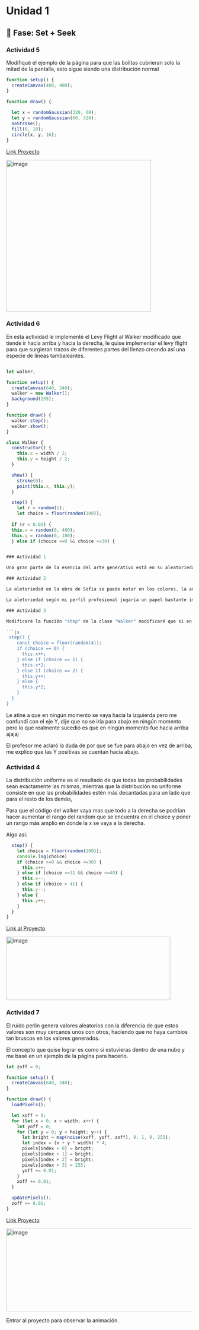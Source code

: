 # Unidad 1

## 🔎 Fase: Set + Seek


### Actividad 5

Modifiqué el ejemplo de la página para que las bolitas cubrieran solo la mitad de la pantalla, esto sigue siendo una distribución normal

```js
function setup() {
  createCanvas(400, 400);
}

function draw() {
 
  let x = randomGaussian(320, 60);
  let y = randomGaussian(60, 320);
  noStroke();
  fill(0, 10);
  circle(x, y, 16);
}
```
[Link Proyecto](https://editor.p5js.org/sebastr008/sketches/WB2BWf2ba)


<img width="391" height="409" alt="image" src="https://github.com/user-attachments/assets/e6ce7606-04c6-4807-a687-1419f5250e4c" />

### Actividad 6

En esta actividad le implementé el Levy Flight al Walker modificado que tiende ir hacia arriba y hacia la derecha, le quise implementar el levy flight para que surgieran trazos de diferentes partes del lienzo creando así una especie de lineas tambaleantes.

```js

let walker;

function setup() {
  createCanvas(640, 240);
  walker = new Walker();
  background(255);
}

function draw() {
  walker.step();
  walker.show();
}

class Walker {
  constructor() {
    this.x = width / 2;
    this.y = height / 2;
  }

  show() {
    stroke(0);
    point(this.x, this.y);
  }

  step() {
    let r = random(1);
    let choice = floor(random(100));
    
  if (r < 0.01) {
  this.x = random(0, 400);
  this.y = random(0, 100);
  } else if (choice >=0 && choice <=30) {


### Actividad 1

Una gran parte de la esencia del arte generativo está en su aleatoriedad ya que esta es la que permite que cada obra e incluso cada iteración del programa creado tenga su propia esencia y originalidad, sin esta, el arte generativo no sería tal cuál lo conocemos hoy, un caos hermoso y controlado.

### Actividad 2

La aletoriedad en la obra de Sofia se puede notar en los colores, la amplitud, la dirección y la velocidad de los trazos que varia según el ritmo de la canción, viéndose en las partes más animadas trazos más grandes, coloridos y veloces, mientras que en las partes más calmadas se notan trazos más delgados y lentos con cambios de dirección menos bruscos.

La aletoriedad según mi perfil profesional jugaría un papel bastante importante principalmente porque me quisiera dedicar a realizar proyectos parecidos a los que se hicieron en sis fisicos 1,2 y este curso, aparte, con el surgimiento de los llamados "visualistas", en dónde podemos crear visuales en tiempo real para cualquier evento en vivo, el componente principal de esto sería la aletoriedad para poder generar efectos e ideas nuevas.

### Actividad 3

Modificaré la función "step" de la clase "Walker" modificaré que si en la variable choice sale el número 2 o 4, la dirección (en x si es 2, y en y si es 4) no disminuirá si no que la multiplicaré por 2, haciendo así que lo que se dibuje en ningun momento vaya hacia la izquierda o hacia abajo.

```js
 step() {
    const choice = floor(random(4));
    if (choice == 0) {
      this.x++;
    } else if (choice == 1) {
      this.x*2;
    } else if (choice == 2) {
      this.y++;
    } else {
      this.y*2;
    }
  }
}
```

Le atine a que en ningún momento se vaya hacia la izquierda pero me confundí con el eje Y, dije que no se iría para abajo en ningún momento pero lo que realmente sucedió es que en ningún momento fue hacia arriba ajajaj

El profesor me aclaró la duda de por que se fue para abajo en vez de arriba, me explico que las Y positivas se cuentan hacia abajo.

### Actividad 4

La distribución uniforme es el resultado de que todas las probabilidades sean exactamente las mismas, mientras que la distribución no uniforme consiste en que las probabilidades estén más decantadas para un lado que para el resto de los demás,

Para que el código del walker vaya mas que todo a la derecha se podrían hacer aumentar el rango del random que se encuentra en el choice y poner un rango más amplio en donde la x se vaya a la derecha.

Algo así:

```js
  step() {
    let choice = floor(random(100));
    console.log(choice)
    if (choice >=0 && choice <=30) {
      this.x++;
    } else if (choice >=31 && choice <=40) {
      this.x--;
    } else if (choice > 41) {
      this.y--;
    } else {
      this.y++;
    }
  }
}
```

[Link al Proyecto](https://editor.p5js.org/sebastr008/sketches/qc9Cr9IkN)

<img width="443" height="171" alt="image" src="https://github.com/user-attachments/assets/bfb2ca2f-126f-401c-8d1f-575a81f8461b" />

### Actividad 7 

El ruido perlin genera valores aleatorios con la diferencia de que estos valores son muy cercanos unos con otros, haciendo que no haya cambios tan bruscos en los valores generados.

El concepto que quise lograr es como si estuvieras dentro de una nube y me basé en un ejemplo de la página para hacerlo.

```js
let zoff = 0; 

function setup() {
  createCanvas(640, 240);
}

function draw() {
  loadPixels();

  let xoff = 0;
  for (let x = 0; x < width; x++) {
    let yoff = 0;
    for (let y = 0; y < height; y++) {
      let bright = map(noise(xoff, yoff, zoff), 0, 1, 0, 255);
      let index = (x + y * width) * 4;
      pixels[index + 0] = bright; 
      pixels[index + 1] = bright; 
      pixels[index + 2] = bright; 
      pixels[index + 3] = 255;    
      yoff += 0.01;
    }
    xoff += 0.01;
  }

  updatePixels();
  zoff += 0.01; 
}

```

[Link Proyecto](https://editor.p5js.org/sebastr008/sketches/vAcOBRRQU)

<img width="622" height="225" alt="image" src="https://github.com/user-attachments/assets/c226272a-a8a8-412a-afb2-c6a4fe8f821a" />

Entrar al proyecto para observar la animación.

